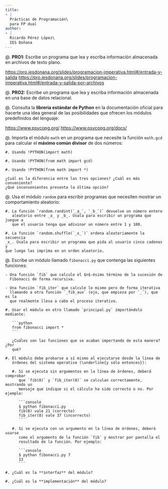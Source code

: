 ```yaml
---
title:
- |
  Prácticas de Programación\
  para FP dual
author:
- |
  Ricardo Pérez López\
  IES Doñana
---
```


@. **PRO1:** Escribe un programa que lea y escriba información almacenada en archivos de texto plano.

   https://pro.iesdonana.org/slides/programacion-imperativa.html#/entrada-y-salida
   https://pro.iesdonana.org/slides/programacion-imperativa.html#/entrada-y-salida-por-archivos

@. **PRO2:** Escribe un programa que lea y escriba información almacenada en una base de datos relacional.

@. Consulta la **librería estándar de Python** en la documentación oficial para
   hacerte una idea general de las posibilidades que ofrecen los módulos
   predefinidos del lenguaje:

   https://www.psycopg.org/
   https://www.psycopg.org/docs/

@. Importa el módulo `math` en un programa que necesite la función `math.gcd`
   para calcular el **máximo común divisor** de dos números:

    #. Usando !PYTHON(import math)

    #. Usando !PYTHON(from math import gcd)

    #. Usando !PYTHON(from math import *)

    ¿Cuál es la diferencia entre las tres opciones? ¿Cuál es más conveniente?
    ¿Qué inconvenientes presenta la última opción?

@. Usa el módulo `random` para escribir programas que necesiten mostrar un
   comportamiento aleatorio:

    #. La función `random.randint(`_a_`, `_b_`)` devuelve un número entero
       aleatorio entre _a_ y _b_. Úsala para escribir un programa que juegue a
       que el usuario tenga que adivinar un número entre 1 y 100.

    #. La función `random.shuffle(`_x_`)` ordena aleatoriamente la secuencia
    _x_. Úsala para escribir un programa que pida al usuario cinco cadenas y
    que luego las imprima en un orden aleatorio.

@. Escribe un módulo llamado `fibonacci.py` que contenga las siguientes
   funciones:

    - Una función `fib` que calcule el $n$-ésimo término de la sucesión de
      Fibonacci de forma recursiva.

    - Una función `fib_iter` que calcule lo mismo pero de forma iterativa
      llamando a otra función `_fib_aux` (ojo, que empieza por `_`), que es la
      que realmente lleva a cabo el proceso iterativo.

    #. Usar el módulo en otro llamado `principal.py` importándolo mediante:

       ```python
       from fibonacci import *
       ```

       ¿Cuáles son las funciones que se acaban importando de esta manera? ¿Por
       qué?

    #. El módulo debe probarse a sí mismo al ejecutarse desde la línea de
       órdenes del sistema operativo (\underline{y sólo entonces}):

       #. Si se ejecuta sin argumentos en la línea de órdenes, deberá comprobar
          que `fib(8)` y `fib_iter(8)` se calculan correctamente, mostrando un
          mensaje que indique si el cálculo ha sido correcto o no. Por ejemplo:

          ```console
          $ python fibonacci.py
          fib(8) vale 21 (correcto)
          fib_iter(8) vale 37 (incorrecto)
          ```

       #. Si se ejecuta con un argumento en la línea de órdenes, deberá usarse
          como el argumento de la función `fib` y mostrar por pantalla el
          resultado de la función. Por ejemplo:

          ```console
          $ python fibonacci.py 7
          13
          ```

    #. ¿Cuál es la **interfaz** del módulo?

    #. ¿Cuál es la **implementación** del módulo?
